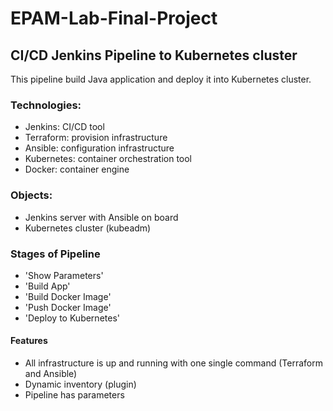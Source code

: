 # EPAM-Lab-Final-Project
## CI/CD Jenkins Pipeline to Kubernetes cluster
This pipeline build Java application and deploy it into Kubernetes cluster.

### Technologies:
- Jenkins: CI/CD tool
- Terraform: provision infrastructure
- Ansible: configuration infrastructure
- Kubernetes: container orchestration tool
- Docker: container engine

### Objects:
- Jenkins server with Ansible on board
- Kubernetes cluster (kubeadm)

### Stages of Pipeline
- 'Show Parameters'
- 'Build App'
- 'Build Docker Image'
- 'Push Docker Image'
- 'Deploy to Kubernetes'

#### Features
- All infrastructure is up and running with one single command (Terraform and Ansible)
- Dynamic inventory (plugin)
- Pipeline has parameters
